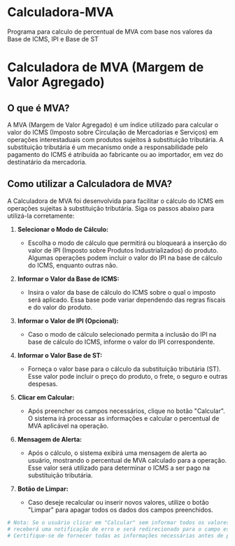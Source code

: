 # Calculadora-MVA
Programa para calculo de percentual de MVA com base nos valores da Base de ICMS, IPI e Base de ST

# Calculadora de MVA (Margem de Valor Agregado)

## O que é MVA?

A MVA (Margem de Valor Agregado) é um índice utilizado para calcular o valor do ICMS (Imposto sobre Circulação de Mercadorias e Serviços) em operações interestaduais com produtos sujeitos à substituição tributária. A substituição tributária é um mecanismo onde a responsabilidade pelo pagamento do ICMS é atribuída ao fabricante ou ao importador, em vez do destinatário da mercadoria.

## Como utilizar a Calculadora de MVA?

A Calculadora de MVA foi desenvolvida para facilitar o cálculo do ICMS em operações sujeitas à substituição tributária. Siga os passos abaixo para utilizá-la corretamente:

1. **Selecionar o Modo de Cálculo:**

   - Escolha o modo de cálculo que permitirá ou bloqueará a inserção do valor de IPI (Imposto sobre Produtos Industrializados) do produto. Algumas operações podem incluir o valor do IPI na base de cálculo do ICMS, enquanto outras não.

2. **Informar o Valor da Base de ICMS:**

   - Insira o valor da base de cálculo do ICMS sobre o qual o imposto será aplicado. Essa base pode variar dependendo das regras fiscais e do valor do produto.

3. **Informar o Valor de IPI (Opcional):**

   - Caso o modo de cálculo selecionado permita a inclusão do IPI na base de cálculo do ICMS, informe o valor do IPI correspondente.

4. **Informar o Valor Base de ST:**

   - Forneça o valor base para o cálculo da substituição tributária (ST). Esse valor pode incluir o preço do produto, o frete, o seguro e outras despesas.

5. **Clicar em Calcular:**

   - Após preencher os campos necessários, clique no botão "Calcular". O sistema irá processar as informações e calcular o percentual de MVA aplicável na operação.

6. **Mensagem de Alerta:**

   - Após o cálculo, o sistema exibirá uma mensagem de alerta ao usuário, mostrando o percentual de MVA calculado para a operação. Esse valor será utilizado para determinar o ICMS a ser pago na substituição tributária.

7. **Botão de Limpar:**

   - Caso deseje recalcular ou inserir novos valores, utilize o botão "Limpar" para apagar todos os dados dos campos preenchidos.

```python
# Nota: Se o usuário clicar em "Calcular" sem informar todos os valores obrigatórios, 
# receberá uma notificação de erro e será redirecionado para o campo específico que necessita ser preenchido.
# Certifique-se de fornecer todas as informações necessárias antes de prosseguir com o cálculo.
```
